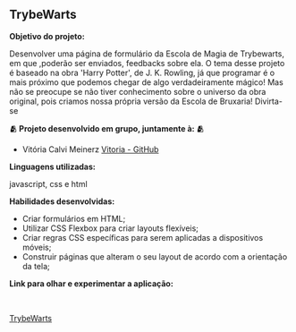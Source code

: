 <h2> <b> TrybeWarts </b> </h2>

<p> <b> Objetivo do projeto: </b> </p>

<p> Desenvolver uma página de formulário da Escola de Magia de Trybewarts, em que ,poderão ser enviados, feedbacks sobre ela. O tema desse projeto é baseado na obra 'Harry Potter', de J. K. Rowling, já que programar é o mais próximo que podemos chegar de algo verdadeiramente mágico! Mas não se preocupe se não tiver conhecimento sobre o universo da obra original, pois criamos nossa própria versão da Escola de Bruxaria! Divirta-se </p>

<p> <b> 🫂 Projeto desenvolvido em grupo, juntamente à: 🫂  </b> </p>

<ul>
<li> Vitória Calvi Meinerz <a href="https://github.com/calvitoria">Vitoria - GitHub</a> </li>
</ul>

<p> <b> Linguagens utilizadas: </b> </p>

<p> javascript, css e html </p>

<p> <b> Habilidades desenvolvidas: </b> </p>

<ul>
<li>Criar formulários em HTML;</li>
<li>Utilizar CSS Flexbox para criar layouts flexíveis;</li>
<li>Criar regras CSS específicas para serem aplicadas a dispositivos móveis;</li>
<li>Construir páginas que alteram o seu layout de acordo com a orientação da tela;</li>
</ul>


<p> <b>Link para olhar e experimentar a aplicação: </p> </b> <br>

[TrybeWarts](https://dashing-crisp-0ffa7e.netlify.app/)
